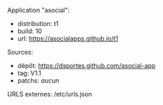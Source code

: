 Application "asocial":
- distribution: t1
- build: 10
- url: https://asocialapps.github.io/t1

Sources: 
- dépôt: https://dsportes.github.com/asocial-app
- tag: V1.1
- patchs: _aucun_

URLS externes: /etc/urls.json
